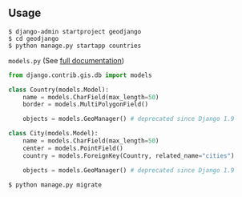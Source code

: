 ##  Usage

    $ django-admin startproject geodjango
    $ cd geodjango
    $ python manage.py startapp countries

`models.py` (See [full documentation](https://docs.djangoproject.com/en/1.10/ref/contrib/gis/model-api/))

```Python
from django.contrib.gis.db import models

class Country(models.Model):
    name = models.CharField(max_length=50)
    border = models.MultiPolygonField()

    objects = models.GeoManager() # deprecated since Django 1.9

class City(models.Model):
    name = models.CharField(max_length=50)
    center = models.PointField()
    country = models.ForeignKey(Country, related_name="cities")

    objects = models.GeoManager() # deprecated since Django 1.9
```

    $ python manage.py migrate
